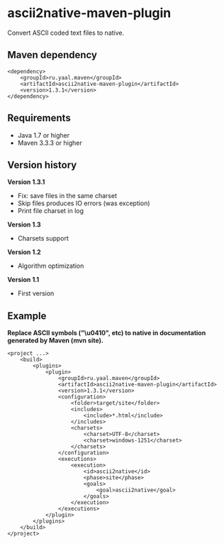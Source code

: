 # ascii2native-maven-plugin
Convert ASCII coded text files to native.

## Maven dependency

```
<dependency>
    <groupId>ru.yaal.maven</groupId>
    <artifactId>ascii2native-maven-plugin</artifactId>
    <version>1.3.1</version>
</dependency>
```

## Requirements
* Java 1.7 or higher
* Maven 3.3.3 or higher

## Version history
**Version 1.3.1**

* Fix: save files in the same charset
* Skip files produces IO errors (was exception)
* Print file charset in log

**Version 1.3**

* Charsets support

**Version 1.2**

* Algorithm optimization

**Version 1.1**

* First version

## Example

**Replace ASCII symbols ("\u0410", etc) to native in documentation generated by Maven (mvn site).**

```
<project ...>
    <build>
        <plugins>
            <plugin>
                <groupId>ru.yaal.maven</groupId>
                <artifactId>ascii2native-maven-plugin</artifactId>
                <version>1.3.1</version>
                <configuration>
                    <folder>target/site</folder>
                    <includes>
                        <include>*.html</include>
                    </includes>
                    <charsets>
                        <charset>UTF-8</charset>
                        <charset>windows-1251</charset>
                    </charsets>
                </configuration>
                <executions>
                    <execution>
                        <id>ascii2native</id>
                        <phase>site</phase>
                        <goals>
                            <goal>ascii2native</goal>
                        </goals>
                    </execution>
                </executions>
            </plugin>
        </plugins>
    </build>
</project>
```
